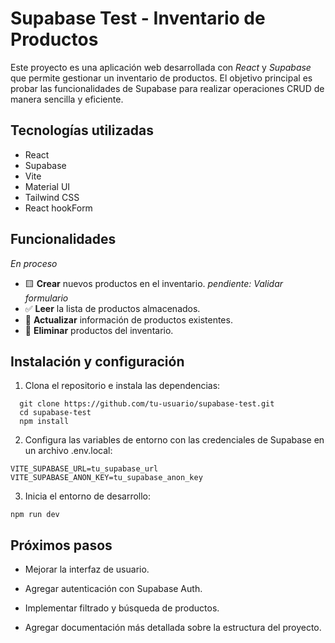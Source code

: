 # Supabase Test - Inventario de Productos

Este proyecto es una aplicación web desarrollada con *React* y *Supabase* que permite gestionar un inventario de productos. El objetivo principal es probar las funcionalidades de Supabase para realizar operaciones CRUD de manera sencilla y eficiente.

## Tecnologías utilizadas
- React
- Supabase
- Vite
- Material UI
- Tailwind CSS
- React hookForm

## Funcionalidades
*En proceso*
- 🟨 **Crear** nuevos productos en el inventario. *pendiente: Validar formulario*
- ✅ **Leer** la lista de productos almacenados.
- 🔳 **Actualizar** información de productos existentes.
- 🔳 **Eliminar** productos del inventario.

## Instalación y configuración
1. Clona el repositorio e instala las dependencias:
```
  git clone https://github.com/tu-usuario/supabase-test.git
  cd supabase-test
  npm install
```

2. Configura las variables de entorno con las credenciales de Supabase en un archivo .env.local:

```
VITE_SUPABASE_URL=tu_supabase_url
VITE_SUPABASE_ANON_KEY=tu_supabase_anon_key
```


3. Inicia el entorno de desarrollo:

```
npm run dev
```


## Próximos pasos

* Mejorar la interfaz de usuario.

* Agregar autenticación con Supabase Auth.

* Implementar filtrado y búsqueda de productos.

* Agregar documentación más detallada sobre la estructura del proyecto.